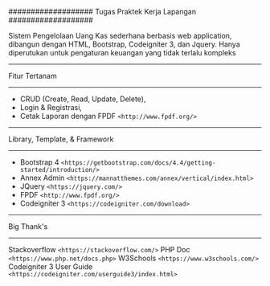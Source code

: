 ###################
Tugas Praktek Kerja Lapangan
###################

Sistem Pengelolaan Uang Kas sederhana 
berbasis web application, dibangun dengan HTML, Bootstrap, Codeigniter 3, dan Jquery.
Hanya diperutukan untuk pengaturan keuangan yang tidak terlalu kompleks

*******************
Fitur Tertanam
*******************

- CRUD (Create, Read, Update, Delete),
- Login & Registrasi,
- Cetak Laporan dengan FPDF `<http://www.fpdf.org/>`

**************************
Library, Template, & Framework
**************************

- Bootstrap 4 `<https://getbootstrap.com/docs/4.4/getting-started/introduction/>`
- Annex Admin `<https://mannatthemes.com/annex/vertical/index.html>`
- JQuery `<https://jquery.com/>`
- FPDF `<http://www.fpdf.org/>`
- Codeigniter 3 `<https://codeigniter.com/download>`

*******************
Big Thank's
*******************

Stackoverflow `<https://stackoverflow.com/>`
PHP Doc `<https://www.php.net/docs.php>`
W3Schools `<https://www.w3schools.com/>`
Codeigniter 3 User Guide `<https://codeigniter.com/userguide3/index.html>`
